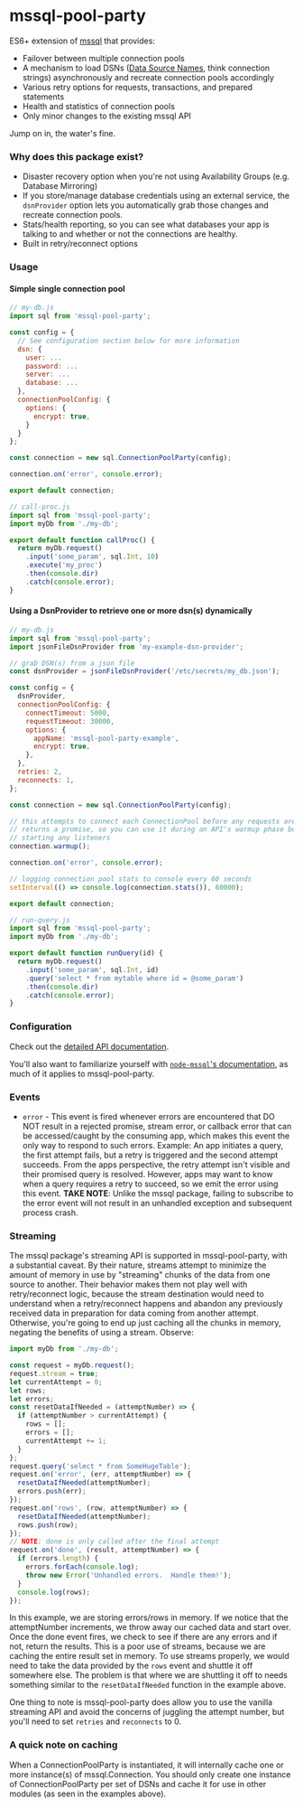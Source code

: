 # mssql-pool-party

ES6+ extension of [mssql](https://github.com/patriksimek/node-mssql) that provides:

- Failover between multiple connection pools
- A mechanism to load DSNs ([Data Source Names](https://en.wikipedia.org/wiki/Data_source_name), think connection strings) asynchronously and recreate connection pools accordingly
- Various retry options for requests, transactions, and prepared statements
- Health and statistics of connection pools
- Only minor changes to the existing mssql API

Jump on in, the water's fine.

### Why does this package exist?

- Disaster recovery option when you're not using Availability Groups (e.g. Database Mirroring)
- If you store/manage database credentials using an external service, the `dsnProvider` option lets you automatically grab those changes and recreate connection pools.
- Stats/health reporting, so you can see what databases your app is talking to and whether or not the connections are healthy.
- Built in retry/reconnect options

### Usage

#### Simple single connection pool

```js
// my-db.js
import sql from 'mssql-pool-party';

const config = {
  // See configuration section below for more information
  dsn: {
    user: ...
    password: ...
    server: ...
    database: ...
  },
  connectionPoolConfig: {
    options: {
      encrypt: true,
    }
  }
};

const connection = new sql.ConnectionPoolParty(config);

connection.on('error', console.error);

export default connection;
```

```js
// call-proc.js
import sql from 'mssql-pool-party';
import myDb from './my-db';

export default function callProc() {
  return myDb.request()
    .input('some_param', sql.Int, 10)
    .execute('my_proc')
    .then(console.dir)
    .catch(console.error);
}
```

#### Using a DsnProvider to retrieve one or more dsn(s) dynamically

```js
// my-db.js
import sql from 'mssql-pool-party';
import jsonFileDsnProvider from 'my-example-dsn-provider';

// grab DSN(s) from a json file
const dsnProvider = jsonFileDsnProvider('/etc/secrets/my_db.json');

const config = {
  dsnProvider,
  connectionPoolConfig: {
    connectTimeout: 5000,
    requestTimeout: 30000,
    options: {
      appName: 'mssql-pool-party-example',
      encrypt: true,
    },
  },
  retries: 2,
  reconnects: 1,
};

const connection = new sql.ConnectionPoolParty(config);

// this attempts to connect each ConnectionPool before any requests are made.
// returns a promise, so you can use it during an API's warmup phase before
// starting any listeners
connection.warmup();

connection.on('error', console.error);

// logging connection pool stats to console every 60 seconds
setInterval(() => console.log(connection.stats()), 60000);

export default connection;
```

```js
// run-query.js
import sql from 'mssql-pool-party';
import myDb from './my-db';

export default function runQuery(id) {
  return myDb.request()
    .input('some_param', sql.Int, id)
    .query('select * from mytable where id = @some_param')
    .then(console.dir)
    .catch(console.error);
}
```

### Configuration

Check out the [detailed API documentation](API.md#new-connectionpoolpartyconfig).

You'll also want to familiarize yourself with [`node-mssql`'s documentation](https://github.com/tediousjs/node-mssql/blob/master/README.md#documentation), as much of it applies to mssql-pool-party.

### Events

- `error` - This event is fired whenever errors are encountered that DO NOT result in a rejected promise, stream error, or callback error that can be accessed/caught by the consuming app, which makes this event the only way to respond to such errors. Example: An app initiates a query, the first attempt fails, but a retry is triggered and the second attempt succeeds. From the apps perspective, the retry attempt isn't visible and their promised query is resolved. However, apps may want to know when a query requires a retry to succeed, so we emit the error using this event. **TAKE NOTE**: Unlike the mssql package, failing to subscribe to the error event will not result in an unhandled exception and subsequent process crash.

### Streaming

The mssql package's streaming API is supported in mssql-pool-party, with a substantial caveat. By their nature, streams attempt to minimize the amount of memory in use by "streaming" chunks of the data from one source to another. Their behavior makes them not play well with retry/reconnect logic, because the stream destination would need to understand when a retry/reconnect happens and abandon any previously received data in preparation for data coming from another attempt. Otherwise, you're going to end up just caching all the chunks in memory, negating the benefits of using a stream. Observe:

```js
import myDb from './my-db';

const request = myDb.request();
request.stream = true;
let currentAttempt = 0;
let rows;
let errors;
const resetDataIfNeeded = (attemptNumber) => {
  if (attemptNumber > currentAttempt) {
    rows = [];
    errors = [];
    currentAttempt += 1;
  }
};
request.query('select * from SomeHugeTable');
request.on('error', (err, attemptNumber) => {
  resetDataIfNeeded(attemptNumber);
  errors.push(err);
});
request.on('rows', (row, attemptNumber) => {
  resetDataIfNeeded(attemptNumber);
  rows.push(row);
});
// NOTE: done is only called after the final attempt
request.on('done', (result, attemptNumber) => {
  if (errors.length) {
    errors.forEach(console.log);
    throw new Error('Unhandled errors.  Handle them!');
  }
  console.log(rows);
});
```

In this example, we are storing errors/rows in memory. If we notice that the attemptNumber increments, we throw away our cached data and start over. Once the done event fires, we check to see if there are any errors and if not, return the results. This is a poor use of streams, because we are caching the entire result set in memory. To use streams properly, we would need to take the data provided by the `rows` event and shuttle it off somewhere else. The problem is that where we are shuttling it off to needs something similar to the `resetDataIfNeeded` function in the example above.

One thing to note is mssql-pool-party does allow you to use the vanilla streaming API and avoid the concerns of juggling the attempt number, but you'll need to set `retries` and `reconnects` to 0.

### A quick note on caching

When a ConnectionPoolParty is instantiated, it will internally cache one or more instance(s) of mssql.Connection. You should only create one instance of ConnectionPoolParty per set of DSNs and cache it for use in other modules (as seen in the examples above).
